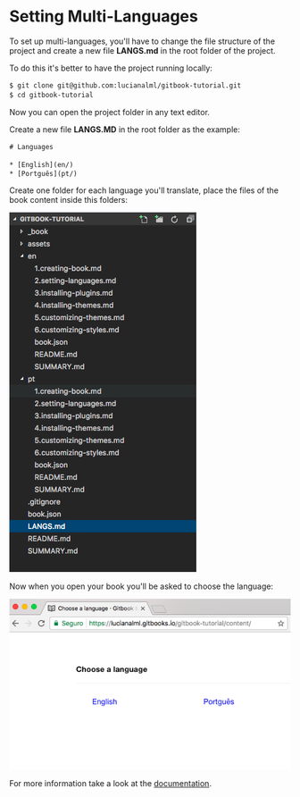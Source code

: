 # Setting Multi-Languages

To set up multi-languages, you'll have to change the file structure of the project and create a new file **LANGS.md** in the root folder of the project.

To do this it's better to have the project running locally:

```bash
$ git clone git@github.com:lucianalml/gitbook-tutorial.git
$ cd gitbook-tutorial
```

Now you can open the project folder in any text editor.

Create a new file **LANGS.MD** in the root folder as the example:

```
# Languages

* [English](en/)
* [Portguês](pt/)
```

Create one folder for each language you'll translate, place the files of the book content inside this folders:

![](/assets/languages-folders.png)

Now when you open your book you'll be asked to choose the language:

![](/assets/languages-options.png)

For more information take a look at the [documentation](https://toolchain.gitbook.com/languages.html).

